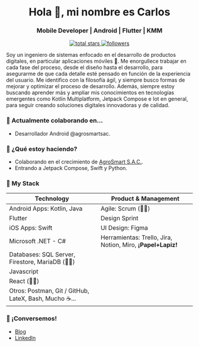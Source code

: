 <h1 align="center">Hola 👋, mi nombre es Carlos</h1>
<h3 align="center">Mobile Developer | Android | Flutter | KMM</h3>

<p align="center">

  <a href="https://github.com/NearApps?tab=repositories&sort=stargazers">
    <img alt="total stars" title="Total stars on GitHub" src="https://custom-icon-badges.demolab.com/github/stars/NearApps?color=55960c&style=for-the-badge&labelColor=488207&logo=star"/>
  </a>
  <a href="https://github.com/NearApps?tab=followers">
    <img alt="followers" title="Follow me on Github" src="https://custom-icon-badges.demolab.com/github/followers/NearApps?color=236ad3&labelColor=1155ba&style=for-the-badge&logo=person-add&label=Follow&logoColor=white"/>
  </a>
</p>

Soy un ingeniero de sistemas enfocado en el desarrollo de productos digitales, en particular aplicaciones móviles 📱. Me enorgullece trabajar en cada fase del proceso, desde el diseño hasta el desarrollo, para asegurarme de que cada detalle esté pensado en función de la experiencia del usuario. Me identifico con la filosofía ágil, y siempre busco formas de mejorar y optimizar el proceso de desarrollo. Además, siempre estoy buscando aprender más y ampliar mis conocimientos en tecnologías emergentes como Kotlin Multiplatform, Jetpack Compose e Iot en general, para seguir creando soluciones digitales innovadoras y de calidad.


### 🧟 Actualmente colaborando en...

- Desarrollador Android @agrosmartsac.

### 🏃 ¿Qué estoy haciendo?

- Colaborando en el crecimiento de [AgroSmart S.A.C.](https://www.agromas.pe/).
- Entrando a Jetpack Compose, Swift y Python.

### 🧰 My Stack

| Technology | Product & Management |
| ------------- | ------------- |
| Android Apps: Kotlin, Java  | Agile: Scrum (👨‍🎓)  |
| Flutter  | Design Sprint  |
| iOS Apps: Swift  | UI Design: Figma  |
| Microsoft .NET - C#  | Herramientas: Trello, Jira, Notion, Miro, **¡Papel+Lapiz!**  |
| Databases: SQL Server, Firestore, MariaDB (👨‍🎓)  |   |
| Javascript  |   |
| React (👨‍🎓)  |   |
| Otros: Postman, Git / GitHub, LateX, Bash, Mucho ☕...  |   |


### 👋 ¡Conversemos!

- [Blog](https://nearapps.github.io/portfolio/)
- [LinkedIn](https://www.linkedin.com/in/jcarlos-dev/)
